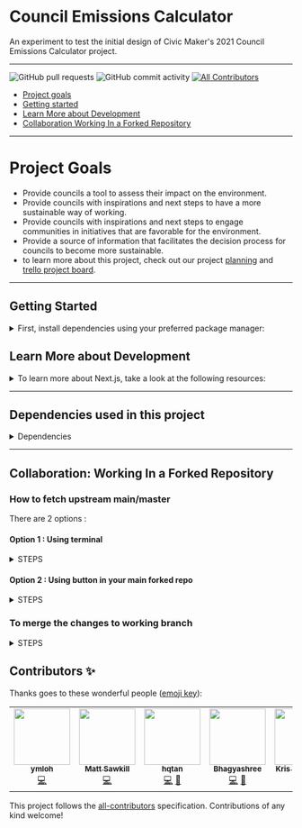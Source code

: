 # Council Emissions Calculator
An experiment to test the initial design of Civic Maker's 2021 Council Emissions Calculator project.

---
![GitHub pull requests](https://img.shields.io/github/issues-pr/CodeforAustralia/council-emissions-calculator.svg)
![GitHub commit activity](https://img.shields.io/github/commit-activity/m/CodeforAustralia/council-emissions-calculator.svg) 
[![All Contributors](https://img.shields.io/badge/all_contributors-9-blue.svg?style=flat-square)](#contributors-)

- [Project goals](#Project-Goals)
- [Getting started](#Getting-Started)
- [Learn More about Development](#Learn-More-about-Development)
- [Collaboration Working In a Forked Repository](#Collaboration-Working-In-a-Forked-Repository)

---

# Project Goals

- Provide councils a tool to assess their impact on the environment.
- Provide councils with inspirations and next steps to have a more sustainable way of working.
- Provide councils with inspirations and next steps to engage communities in initiatives that are favorable for the environment.
- Provide a source of information that facilitates the decision process for councils to become more sustainable.
- to learn more about this project, check out our project [planning](https://docs.google.com/document/d/1h5r1AfbQC8Azy_cdGHGBGOJwSxSqvt0cHKd5MmSd7qo/edit#heading=h.fw4lq2wclkt9) and [trello project board](https://trello.com/b/ZXaIkclp/civic-makers-2021-l-use-this-one).

---

## Getting Started

<details>
<summary> First, install dependencies using your preferred package manager: </summary>

```
npm install
# or
yarn install
```

Next, run the development server:

```
npm run dev
# or
yarn dev
```

Open [http://localhost:3000](http://localhost:3000) with your browser to see the result.

You can start editing the page by modifying `pages/index.js`. The page auto-updates as you edit the file.

---
     
</details>

## Learn More about Development
<details>
<summary> 
To learn more about Next.js, take a look at the following resources:
</summary> 
     
- [Next.js Documentation](https://nextjs.org/docs) - learn about Next.js features and API.

- [Learn Next.js](https://nextjs.org/learn) - an interactive Next.js tutorial.

You can check out [the Next.js GitHub repository](https://github.com/vercel/next.js/) - your feedback and contributions are welcome!
     
</details>

---

## Dependencies used in this project
<details>
<summary> Dependencies </summary>
     
- Google Sheets as database
     
- Google sheets to process form responses and calculate emissions

- Chakra for UI framework

- Highcharts to build charts in report

- Vercel as hosting platform

</details>

---

## Collaboration: Working In a Forked Repository

### How to fetch upstream main/master

There are 2 options :

#### Option 1 : Using terminal
<details>
<summary> 
STEPS
</summary>
1. Checkout to main branch
2. `git branch` view list to confirm
3. `git remote add upstream (URL- copy the URL from Code for Australia CodeforAustralia/council-emissions-calculator-spike git hub)`

- Upstream is the name for the master git repo it can be reasonable any name.

4. `git fetch upstream`
5. `git merge upstream/main`
6. `git pull`
</details>

#### Option 2 : Using button in your main forked repo


<details>
<summary> 
STEPS
</summary>
(located above the code listing right top)

1. Click on `fetch upstream` button
2. Select `Fetch and merge` button
3. `git pull` at the local main branch

- Resolve any conflicts

4. `git status`
5. `git add .` or `git add (file/path name)`
6. `git commit -m “note”`
</details>

### To merge the changes to working branch
<details>
<summary> 
STEPS
</summary> 
     
1. `git checkout (branch name)`
2. `git merge main`
</details>

## Contributors ✨

Thanks goes to these wonderful people ([emoji key](https://allcontributors.org/docs/en/emoji-key)):

<!-- ALL-CONTRIBUTORS-LIST:START - Do not remove or modify this section -->
<!-- prettier-ignore-start -->
<!-- markdownlint-disable -->
<table>
  <tr>
         <td align="center"><a href="https://github.com/ymloh"><img src="https://avatars.githubusercontent.com/u/20964807?v=4?s=100" width="100px;" alt=""/><br /><sub><b>ymloh</b></sub></a><br /><a href="https://github.com/russelljjarvis/council-emissions-calculator/commits?author=ymloh" title="Code">💻</a>
     </td>
    <td align="center"><a href="https://blog.codeforaustralia.org"><img src="https://avatars.githubusercontent.com/u/31912?v=4?s=100" width="100px;" alt=""/><br /><sub><b>Matt Sawkill</b></sub></a><br /><a href="https://github.com/russelljjarvis/council-emissions-calculator/commits?author=sawks" title="Code">💻</a></td>
    <td align="center"><a href="https://github.com/hqtan"><img src="https://avatars.githubusercontent.com/u/4408259?v=4?s=100" width="100px;" alt=""/><br /><sub><b>hqtan</b></sub></a><br /><a href="https://github.com/russelljjarvis/council-emissions-calculator/commits?author=hqtan" title="Code">💻</a> <a href="https://github.com/russelljjarvis/council-emissions-calculator/commits?author=hqtan" title="Documentation">📖</a></td>
    <td align="center"><a href="https://github.com/bhagya099"><img src="https://avatars.githubusercontent.com/u/59786494?v=4?s=100" width="100px;" alt=""/><br /><sub><b>Bhagyashree</b></sub></a><br /><a href="https://github.com/russelljjarvis/council-emissions-calculator/commits?author=bhagya099" title="Code">💻</a> <a href="https://github.com/russelljjarvis/council-emissions-calculator/commits?author=bhagya099" title="Documentation">📖</a></td>


<td align="center"><a href="https://www.linkedin.com/in/lubiniecki/"><img src="https://avatars.githubusercontent.com/u/22548703?v=4?s=100" width="100px;" alt=""/><br /><sub><b>Kris Lubiniecki</b></sub></a><br /><a href="https://github.com/russelljjarvis/council-emissions-calculator/commits?author=klubiniecki" title="Code">💻</a>
</td>

  </tr>
</table>

<!-- markdownlint-restore -->
<!-- prettier-ignore-end -->

<!-- ALL-CONTRIBUTORS-LIST:END -->

This project follows the [all-contributors](https://github.com/all-contributors/all-contributors) specification. Contributions of any kind welcome!
